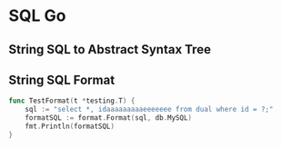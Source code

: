 # SQL Go

## String SQL to Abstract Syntax Tree

## String SQL Format

``` go
func TestFormat(t *testing.T) {
	sql := "select *, idaaaaaaaaaeeeeeee from dual where id = ?;"
	formatSQL := format.Format(sql, db.MySQL)
	fmt.Println(formatSQL)
}
```
